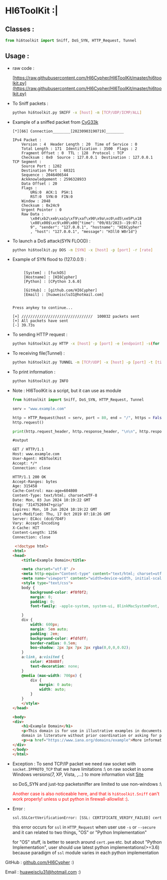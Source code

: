 # HI6ToolKit :|


## Classes :
``` python
from hi6toolkit import Sniff, DoS_SYN, HTTP_Request, Tunnel
```

## Usage :
- raw code :

    [https://raw.githubusercontent.com/HI6Cypher/HI6ToolKit/master/hi6toolkit.py](https://raw.githubusercontent.com/HI6Cypher/HI6ToolKit/master/hi6toolkit.py)


- To Sniff packets :
    ``` bash
    python hi6toolkit.py SNIFF -x [host] -m [TCP/UDP/ICMP/ALL]
    ```

- Example of a sniffed packet from [CyG33k](https://github.com/HI6Cypher/CyGeek)
    ``` text
    [*][66] Connection________[20230903190719]________

	IPv4 Packet :
		Version : 4  Header Length : 20  Time of Service : 0
		Total Length : 171  Identification : 3500  Flags : 2
		Fragment Offset : 0  TTL : 128  Protocol : TCP
		Checksum : 0x0  Source : 127.0.0.1  Destination : 127.0.0.1
	TCP Segment :
		Source Port : 1202
		Destination Port : 60321
		Sequence : 2046406544
		Ackknowledgement : 2596328933
		Data Offset : 20
		Flags :
			URG:0  ACK:1  PSH:1
			RST:0  SYN:0  FIN:0
		Window : 2048
		Checksum : 0x24c9
		Urgent Pointer : 0
		Raw Data :
			\x04\xb2\xeb\xa1y\xf9\xaf\x90\x9a\xc0\xd5\xe5P\x18
            \x08\x00$\xc9\x00\x00{"time": "09/03/2023--19:07:1
            9", "sender": "127.0.0.1", "hostname": "HI6Cypher"
            , "host": "127.0.0.1", "message": "H3ll0 W0r1d"}

    ```

- To launch a DoS attack(SYN FLOOD) :
    ``` bash
    python hi6toolkit.py DOS -m [SYN] -x [host] -p [port] -r [rate]
    ```

- Example of SYN flood to (127.0.0.1) :
    ```

         [System] : [fuckOS]
         [Hostname] : [HI6Cypher]
         [Python] : [CPython 3.6.0]

         [GitHub] : [github.com/HI6Cypher]
         [Email] : [huaweisclu31@hotmail.com]


    Press anykey to continue...

    [+] ////////////////////////////////  100032 packets sent
    [+] All packets have sent
    [-] 39.73s
    ```

- To sending HTTP request :
    ``` bash
    python hi6toolkit.py HTTP -x [host] -p [port] -e [endpoint] -s(for https)
    ```
- To receiving file(Tunnel) :
    ``` bash
    python hi6toolkit.py TUNNEL -m [TCP/UDP] -x [host] -p [port] -t [timeout] -b [buffer]
    ```
- To print information :
    ``` bash
    python hi6toolkit.py INFO
    ```
- Note : HI6ToolKit is a script, but it can use as module
    ``` python
    from hi6toolkit import Sniff, DoS_SYN, HTTP_Request, Tunnel

    serv = "www.example.com"

    http = HTTP_Request(host = serv, port = 80, end = "/", https = False)
    http.request()

    print(http.request_header, http.response_header, "\n\n", http.response)
    ```
    ``` html
    #output

    GET / HTTP/1.1
    Host: www.example.com
    User-Agent: HI6ToolKit
    Accept: */*
    Connection: close

    HTTP/1.1 200 OK
    Accept-Ranges: bytes
    Age: 315458
    Cache-Control: max-age=604800
    Content-Type: text/html; charset=UTF-8
    Date: Mon, 03 Jun 2024 10:19:22 GMT
    Etag: "3147526947+gzip"
    Expires: Mon, 10 Jun 2024 10:19:22 GMT
    Last-Modified: Thu, 17 Oct 2019 07:18:26 GMT
    Server: ECAcc (dcd/7D4F)
    Vary: Accept-Encoding
    X-Cache: HIT
    Content-Length: 1256
    Connection: close

     <!doctype html>
    <html>
    <head>
        <title>Example Domain</title>

        <meta charset="utf-8" />
        <meta http-equiv="Content-type" content="text/html; charset=utf-8" />
        <meta name="viewport" content="width=device-width, initial-scale=1" />
        <style type="text/css">
        body {
            background-color: #f0f0f2;
            margin: 0;
            padding: 0;
            font-family: -apple-system, system-ui, BlinkMacSystemFont, "Segoe UI", "Open Sans", "Helvetica Neue", Helvetica, Arial, sans-serif;

        }
        div {
            width: 600px;
            margin: 5em auto;
            padding: 2em;
            background-color: #fdfdff;
            border-radius: 0.5em;
            box-shadow: 2px 3px 7px 2px rgba(0,0,0,0.02);
        }
        a:link, a:visited {
            color: #38488f;
            text-decoration: none;
        }
        @media (max-width: 700px) {
            div {
                margin: 0 auto;
                width: auto;
            }
        }
        </style>
    </head>

    <body>
    <div>
        <h1>Example Domain</h1>
        <p>This domain is for use in illustrative examples in documents. You may use this
        domain in literature without prior coordination or asking for permission.</p>
        <p><a href="https://www.iana.org/domains/example">More information...</a></p>
    </div>
    </body>
    </html>
    ```

- Exception :
    To send TCP/IP packet we need raw socket with `socket.IPPROTO_TCP` that
    we have limitations :\ on raw socket in some Windows versions(7, XP, Vista, ,...)
    to more information visit [Site](https://learn.microsoft.com/en-us/windows/win32/winsock/tcp-ip-raw-sockets-2)

    so DoS_SYN and just-tcp packetsniffer are limited to use non-windows :\

    <span style="color:red">Another case is also noticeable here, and that is `hi6toolkit.Sniff` can't work properly! unless u put python in firewall-allowlist :)</span>.
- Error :
    ``` bash
    ssl.SSLCertVerificationError: [SSL: CERTIFICATE_VERIFY_FAILED] certificate verify failed: self signed certificat
    ```
    this error occurs for `ssl` in `HTTP_Request` when user use `-s` or `--secure` and it can related to two things, "OS" or "Python Implementation"

    for "OS" stuff, is better to search around `cert.pem` etc.
    but about "Python Implementation", user should use latest python implementations(>=3.6) because paradigm of `ssl` module varies in each python
    implementation

GitHub : [github.com/HI6Cypher](https://github.com/HI6Cypher) :)

Email : [huaweisclu31@hotmail.com](mailto:huaweisclu31@hotmail.com) :)
